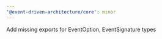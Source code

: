 ```yaml
---
'@event-driven-architecture/core': minor
---
```


Add missing exports for EventOption, EventSignature types
